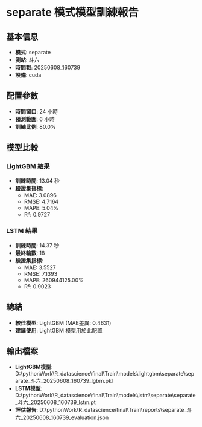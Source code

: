 
# separate 模式模型訓練報告

## 基本信息
- **模式**: separate
- **測站**: 斗六
- **時間戳**: 20250608_160739
- **設備**: cuda

## 配置參數
- **時間窗口**: 24 小時
- **預測範圍**: 6 小時
- **訓練比例**: 80.0%

## 模型比較

### LightGBM 結果

- **訓練時間**: 13.04 秒
- **驗證集指標**:
  - MAE: 3.0896
  - RMSE: 4.7164
  - MAPE: 5.04%
  - R²: 0.9727

### LSTM 結果

- **訓練時間**: 14.37 秒
- **最終輪數**: 18
- **驗證集指標**:
  - MAE: 3.5527
  - RMSE: 7.1393
  - MAPE: 260944125.00%
  - R²: 0.9023

## 總結

- **較佳模型**: LightGBM (MAE差異: 0.4631)
- **建議使用**: LightGBM 模型用於此配置


## 輸出檔案
- **LightGBM模型**: D:\pythonWork\R_datascience\final\Train\models\lightgbm\separate\separate_斗六_20250608_160739_lgbm.pkl
- **LSTM模型**: D:\pythonWork\R_datascience\final\Train\models\lstm\separate\separate_斗六_20250608_160739_lstm.pt
- **評估報告**: D:\pythonWork\R_datascience\final\Train\reports\separate_斗六_20250608_160739_evaluation.json
